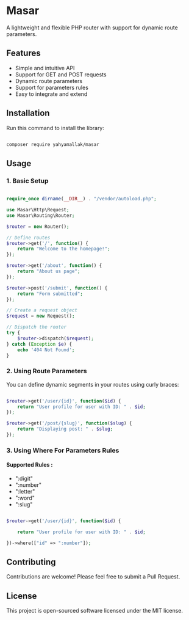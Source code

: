 # Masar
A lightweight and flexible PHP router with support for dynamic route parameters.

## Features

- Simple and intuitive API
- Support for GET and POST requests
- Dynamic route parameters
- Support for parameters rules
- Easy to integrate and extend

## Installation

Run this command to install the library:

```bash

composer require yahyamallak/masar

```

## Usage

### 1. Basic Setup

```php

require_once dirname(__DIR__) . "/vendor/autoload.php";

use Masar\Http\Request;
use Masar\Routing\Router;

$router = new Router();

// Define routes
$router->get('/', function() {
    return "Welcome to the homepage!";
});

$router->get('/about', function() {
    return "About us page";
});

$router->post('/submit', function() {
    return "Form submitted";
});

// Create a request object
$request = new Request();

// Dispatch the router
try {
    $router->dispatch($request);
} catch (Exception $e) {
    echo '404 Not Found';
}

```

### 2. Using Route Parameters

You can define dynamic segments in your routes using curly braces:


```php

$router->get('/user/{id}', function($id) {
    return "User profile for user with ID: " . $id;
});

$router->get('/post/{slug}', function($slug) {
    return "Displaying post: " . $slug;
});

```

### 3. Using Where For Parameters Rules

#### Supported Rules :

- ":digit"
- ":number"
- ":letter"
- ":word"
- ":slug"

```php

$router->get('/user/{id}', function($id) {

    return "User profile for user with ID: " . $id;

})->where(["id" => ":number"]);

```

## Contributing

Contributions are welcome! Please feel free to submit a Pull Request.

## License

This project is open-sourced software licensed under the MIT license.

